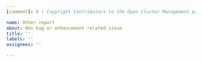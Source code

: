 ```yaml
---
[comment]: # ( Copyright Contributors to the Open Cluster Management project )

name: Other report
about: Non bug or enhancement related issue
title: ''
labels: ''
assignees: ''

---
```

